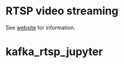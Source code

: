 # RTSP video streaming

See [website](https://adaickalavan.github.io/portfolio/rtsp_video_streaming/) for information.
# kafka_rtsp_jupyter
